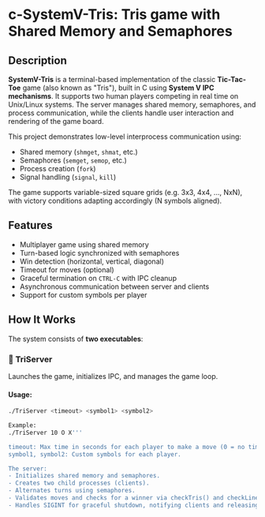 # c-SystemV-Tris: Tris game with Shared Memory and Semaphores

## Description

**SystemV-Tris** is a terminal-based implementation of the classic **Tic-Tac-Toe** game (also known as "Tris"), built in C using **System V IPC mechanisms**. It supports two human players competing in real time on Unix/Linux systems. The server manages shared memory, semaphores, and process communication, while the clients handle user interaction and rendering of the game board.

This project demonstrates low-level interprocess communication using:
- Shared memory (`shmget`, `shmat`, etc.)
- Semaphores (`semget`, `semop`, etc.)
- Process creation (`fork`)
- Signal handling (`signal`, `kill`)

The game supports variable-sized square grids (e.g. 3x3, 4x4, ..., NxN), with victory conditions adapting accordingly (N symbols aligned).

## Features

- Multiplayer game using shared memory
- Turn-based logic synchronized with semaphores
- Win detection (horizontal, vertical, diagonal)
- Timeout for moves (optional)
- Graceful termination on `CTRL-C` with IPC cleanup
- Asynchronous communication between server and clients
- Support for custom symbols per player

## How It Works

The system consists of **two executables**:

### 🧠 TriServer
Launches the game, initializes IPC, and manages the game loop.

#### Usage:
```bash
./TriServer <timeout> <symbol1> <symbol2>

Example:
./TriServer 10 O X'''

timeout: Max time in seconds for each player to make a move (0 = no timeout).
symbol1, symbol2: Custom symbols for each player.

The server:
- Initializes shared memory and semaphores.
- Creates two child processes (clients).
- Alternates turns using semaphores.
- Validates moves and checks for a winner via checkTris() and checkLine().
- Handles SIGINT for graceful shutdown, notifying clients and releasing resources.
